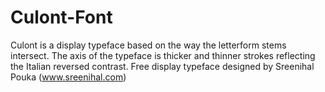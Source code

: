 # Culont-Font
Culont is a display typeface based on the way the letterform stems intersect. The axis of the typeface is thicker and thinner strokes reflecting the Italian reversed contrast.
Free display typeface designed by Sreenihal Pouka (www.sreenihal.com)
